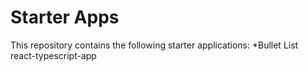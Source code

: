 # Starter Apps

This repository contains the following starter applications:
*Bullet List
react-typescript-app
